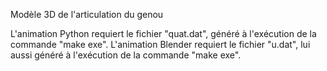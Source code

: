 Modèle 3D de l'articulation du genou

L'animation Python requiert le fichier "quat.dat", généré à l'exécution de la commande "make exe".
L'animation Blender requiert le fichier "u.dat", lui aussi généré à l'exécution de la commande "make exe".
